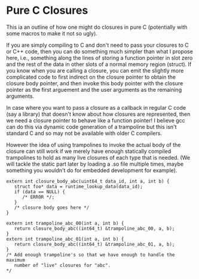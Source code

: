 # Pure C Closures

This ia an outline of how one might do closures in pure C (potentially with some macros to make it not so ugly).

If you are simply compiling to C and don't need to pass your closures to C or C++ code, then you can do something much simpler than what I propose here, i.e., something along the lines of storing a function pointer in slot zero and the rest of the data in other slots of a normal memory region (struct). If you know when you are calling a closure, you can emit the slightly more complicated code to first indirect on the closure pointer to obtain the closure body pointer, and then invoke this body pointer with the closure pointer as the first arguement and the user arguments as the remaining arguments.

In case where you want to pass a closure as a callback in regular C code (say a library) that doesn't know about how closures are represented, then we need a closure pointer to behave like a function pointer! I believe gcc can do this via dynamic code generation of a trampoline but this isn't standard C and so may not be available with older C compilers.

However the idea of using trampolines to invoke the actual body of the closure can still work if we merely have enough statically compiled trampolines to hold as many live closures of each type that is needed. (We will tackle the static part later by loading a .so file multiple times, maybe something you wouldn't do for embedded development for example).

```
extern int closure_body_abc(uint64_t data_id, int a, int b) {
   struct foo* data = runtime_lookup_data(data_id);
   if (data == NULL) {
      /* ERROR */;
   }
   /* closure body goes here */
}

extern int trampoline_abc_00(int a, int b) {
   return closure_body_abc((int64_t) &trampoline_abc_00, a, b);
}
extern int trampoline_abc_01(int a, int b) {
   return closure_body_abc((int64_t) &trampoline_abc_01, a, b);
}
/* Add enough trampoline's so that we have enough to handle the maximum
   number of "live" closures for "abc".
*/
```
